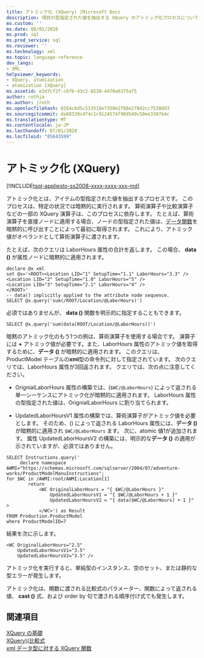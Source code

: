 ```yaml
---
title: アトミック化 (XQuery) |Microsoft Docs
description: 項目の型指定された値を抽出する XQuery のアトミック化プロセスについて説明します。
ms.custom: ''
ms.date: 08/01/2016
ms.prod: sql
ms.prod_service: sql
ms.reviewer: ''
ms.technology: xml
ms.topic: language-reference
dev_langs:
- XML
helpviewer_keywords:
- XQuery, atomization
- atomization [XQuery]
ms.assetid: e3d7cf2f-c6fb-43c2-8538-4470a6375af5
author: rothja
ms.author: jroth
ms.openlocfilehash: 0264c6d5c533510e7350e2f88e270d2cc7538dd3
ms.sourcegitcommit: da88320c474c1c9124574f90d549c50ee3387b4c
ms.translationtype: MT
ms.contentlocale: ja-JP
ms.lasthandoff: 07/01/2020
ms.locfileid: "85643599"
---
```

# <a name="atomization-xquery"></a>アトミック化 (XQuery)
[!INCLUDE[tsql-appliesto-ss2008-xxxx-xxxx-xxx-md](../includes/applies-to-version/sqlserver.md)]

  アトミック化とは、アイテムの型指定された値を抽出するプロセスです。 このプロセスは、特定の状況では暗黙的に実行されます。 算術演算子や比較演算子などの一部の XQuery 演算子は、このプロセスに依存します。 たとえば、算術演算子を直接ノードに適用する場合、ノードの型指定された値は、[データ関数](../xquery/data-accessor-functions-data-xquery.md)を暗黙的に呼び出すことによって最初に取得されます。 これにより、アトミック値がオペランドとして算術演算子に渡されます。  
  
 たとえば、次のクエリは LaborHours 属性の合計を返します。 この場合、 **data ()** が属性ノードに暗黙的に適用されます。  
  
```  
declare @x xml  
set @x='<ROOT><Location LID="1" SetupTime="1.1" LaborHours="3.3" />  
<Location LID="2" SetupTime="1.0" LaborHours="5" />  
<Location LID="3" SetupTime="2.1" LaborHours="4" />  
</ROOT>'  
-- data() implicitly applied to the attribute node sequence.  
SELECT @x.query('sum(/ROOT/Location/@LaborHours)')  
```  
  
 必須ではありませんが、 **data ()** 関数を明示的に指定することもできます。  
  
```  
SELECT @x.query('sum(data(ROOT/Location/@LaborHours))')  
```  
  
 暗黙のアトミック化のもう1つの例は、算術演算子を使用する場合です。 演算子には **+** アトミック値が必要です。また、LaborHours 属性のアトミック値を取得するために、**データ ()** が暗黙的に適用されます。 このクエリは、ProductModel テーブルの**xml**型の命令列に対して指定されています。 次のクエリでは、LaborHours 属性が3回返されます。 クエリでは、次の点に注意してください。  
  
-   OrignialLaborHours 属性の構築では、(`$WC/@LaborHours`) によって返される単一シーケンスにアトミック化が暗黙的に適用されます。 LaborHours 属性の型指定された値は、OrignialLaborHours に割り当てられます。  
  
-   UpdatedLaborHoursV1 属性の構築では、算術演算子がアトミック値を必要とします。 そのため、() によって返される LaborHours 属性には、**データ ()** が暗黙的に適用され `$WC/@LaborHours` ます。 次に、atomic 値1が追加されます。 属性 UpdatedLaborHoursV2 の構築には、明示的な**データ ()** の適用が示されていますが、必須ではありません。  
  
```  
SELECT Instructions.query('  
     declare namespace AWMI="https://schemas.microsoft.com/sqlserver/2004/07/adventure-works/ProductModelManuInstructions";  
for $WC in /AWMI:root/AWMI:Location[1]  
        return  
            <WC OriginalLaborHours = "{ $WC/@LaborHours }"  
                UpdatedLaborHoursV1 = "{ $WC/@LaborHours + 1 }"   
                UpdatedLaborHoursV2 = "{ data($WC/@LaborHours) + 1 }" >  
            </WC>') as Result  
FROM Production.ProductModel  
where ProductModelID=7  
```  
  
 結果を次に示します。  
  
```  
<WC OriginalLaborHours="2.5"   
    UpdatedLaborHoursV1="3.5"   
    UpdatedLaborHoursV2="3.5" />  
```  
  
 アトミック化を実行すると、単純型のインスタンス、空のセット、または静的な型エラーが発生します。  
  
 アトミック化は、関数に渡される比較式のパラメーター、関数によって返される値、 **cast ()** 式、および order by 句で渡される順序付け式でも発生します。  
  
## <a name="see-also"></a>関連項目  
 [XQuery の基礎](../xquery/xquery-basics.md)   
 [XQuery&#41;&#40;比較式](../xquery/comparison-expressions-xquery.md)   
 [xml データ型に対する XQuery 関数](../xquery/xquery-functions-against-the-xml-data-type.md)  
  
  
